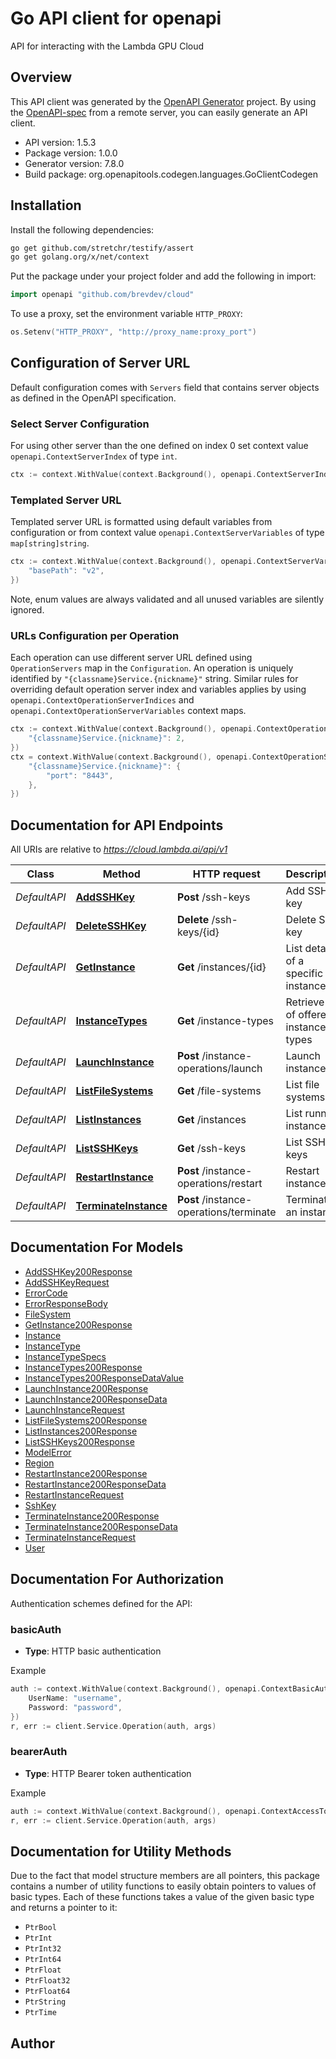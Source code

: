 # Go API client for openapi

API for interacting with the Lambda GPU Cloud

## Overview
This API client was generated by the [OpenAPI Generator](https://openapi-generator.tech) project.  By using the [OpenAPI-spec](https://www.openapis.org/) from a remote server, you can easily generate an API client.

- API version: 1.5.3
- Package version: 1.0.0
- Generator version: 7.8.0
- Build package: org.openapitools.codegen.languages.GoClientCodegen

## Installation

Install the following dependencies:

```sh
go get github.com/stretchr/testify/assert
go get golang.org/x/net/context
```

Put the package under your project folder and add the following in import:

```go
import openapi "github.com/brevdev/cloud"
```

To use a proxy, set the environment variable `HTTP_PROXY`:

```go
os.Setenv("HTTP_PROXY", "http://proxy_name:proxy_port")
```

## Configuration of Server URL

Default configuration comes with `Servers` field that contains server objects as defined in the OpenAPI specification.

### Select Server Configuration

For using other server than the one defined on index 0 set context value `openapi.ContextServerIndex` of type `int`.

```go
ctx := context.WithValue(context.Background(), openapi.ContextServerIndex, 1)
```

### Templated Server URL

Templated server URL is formatted using default variables from configuration or from context value `openapi.ContextServerVariables` of type `map[string]string`.

```go
ctx := context.WithValue(context.Background(), openapi.ContextServerVariables, map[string]string{
	"basePath": "v2",
})
```

Note, enum values are always validated and all unused variables are silently ignored.

### URLs Configuration per Operation

Each operation can use different server URL defined using `OperationServers` map in the `Configuration`.
An operation is uniquely identified by `"{classname}Service.{nickname}"` string.
Similar rules for overriding default operation server index and variables applies by using `openapi.ContextOperationServerIndices` and `openapi.ContextOperationServerVariables` context maps.

```go
ctx := context.WithValue(context.Background(), openapi.ContextOperationServerIndices, map[string]int{
	"{classname}Service.{nickname}": 2,
})
ctx = context.WithValue(context.Background(), openapi.ContextOperationServerVariables, map[string]map[string]string{
	"{classname}Service.{nickname}": {
		"port": "8443",
	},
})
```

## Documentation for API Endpoints

All URIs are relative to *https://cloud.lambda.ai/api/v1*

Class | Method | HTTP request | Description
------------ | ------------- | ------------- | -------------
*DefaultAPI* | [**AddSSHKey**](docs/DefaultAPI.md#addsshkey) | **Post** /ssh-keys | Add SSH key
*DefaultAPI* | [**DeleteSSHKey**](docs/DefaultAPI.md#deletesshkey) | **Delete** /ssh-keys/{id} | Delete SSH key
*DefaultAPI* | [**GetInstance**](docs/DefaultAPI.md#getinstance) | **Get** /instances/{id} | List details of a specific instance
*DefaultAPI* | [**InstanceTypes**](docs/DefaultAPI.md#instancetypes) | **Get** /instance-types | Retrieve list of offered instance types
*DefaultAPI* | [**LaunchInstance**](docs/DefaultAPI.md#launchinstance) | **Post** /instance-operations/launch | Launch instances
*DefaultAPI* | [**ListFileSystems**](docs/DefaultAPI.md#listfilesystems) | **Get** /file-systems | List file systems
*DefaultAPI* | [**ListInstances**](docs/DefaultAPI.md#listinstances) | **Get** /instances | List running instances
*DefaultAPI* | [**ListSSHKeys**](docs/DefaultAPI.md#listsshkeys) | **Get** /ssh-keys | List SSH keys
*DefaultAPI* | [**RestartInstance**](docs/DefaultAPI.md#restartinstance) | **Post** /instance-operations/restart | Restart instances
*DefaultAPI* | [**TerminateInstance**](docs/DefaultAPI.md#terminateinstance) | **Post** /instance-operations/terminate | Terminate an instance


## Documentation For Models

 - [AddSSHKey200Response](docs/AddSSHKey200Response.md)
 - [AddSSHKeyRequest](docs/AddSSHKeyRequest.md)
 - [ErrorCode](docs/ErrorCode.md)
 - [ErrorResponseBody](docs/ErrorResponseBody.md)
 - [FileSystem](docs/FileSystem.md)
 - [GetInstance200Response](docs/GetInstance200Response.md)
 - [Instance](docs/Instance.md)
 - [InstanceType](docs/InstanceType.md)
 - [InstanceTypeSpecs](docs/InstanceTypeSpecs.md)
 - [InstanceTypes200Response](docs/InstanceTypes200Response.md)
 - [InstanceTypes200ResponseDataValue](docs/InstanceTypes200ResponseDataValue.md)
 - [LaunchInstance200Response](docs/LaunchInstance200Response.md)
 - [LaunchInstance200ResponseData](docs/LaunchInstance200ResponseData.md)
 - [LaunchInstanceRequest](docs/LaunchInstanceRequest.md)
 - [ListFileSystems200Response](docs/ListFileSystems200Response.md)
 - [ListInstances200Response](docs/ListInstances200Response.md)
 - [ListSSHKeys200Response](docs/ListSSHKeys200Response.md)
 - [ModelError](docs/ModelError.md)
 - [Region](docs/Region.md)
 - [RestartInstance200Response](docs/RestartInstance200Response.md)
 - [RestartInstance200ResponseData](docs/RestartInstance200ResponseData.md)
 - [RestartInstanceRequest](docs/RestartInstanceRequest.md)
 - [SshKey](docs/SshKey.md)
 - [TerminateInstance200Response](docs/TerminateInstance200Response.md)
 - [TerminateInstance200ResponseData](docs/TerminateInstance200ResponseData.md)
 - [TerminateInstanceRequest](docs/TerminateInstanceRequest.md)
 - [User](docs/User.md)


## Documentation For Authorization


Authentication schemes defined for the API:
### basicAuth

- **Type**: HTTP basic authentication

Example

```go
auth := context.WithValue(context.Background(), openapi.ContextBasicAuth, openapi.BasicAuth{
	UserName: "username",
	Password: "password",
})
r, err := client.Service.Operation(auth, args)
```

### bearerAuth

- **Type**: HTTP Bearer token authentication

Example

```go
auth := context.WithValue(context.Background(), openapi.ContextAccessToken, "BEARER_TOKEN_STRING")
r, err := client.Service.Operation(auth, args)
```


## Documentation for Utility Methods

Due to the fact that model structure members are all pointers, this package contains
a number of utility functions to easily obtain pointers to values of basic types.
Each of these functions takes a value of the given basic type and returns a pointer to it:

* `PtrBool`
* `PtrInt`
* `PtrInt32`
* `PtrInt64`
* `PtrFloat`
* `PtrFloat32`
* `PtrFloat64`
* `PtrString`
* `PtrTime`

## Author



